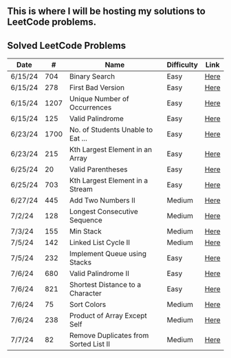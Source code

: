 ## This is where I will be hosting my solutions to LeetCode problems. 

## Solved LeetCode Problems

| Date    | #   | Name                                  | Difficulty | Link                                                                                      |
| ------- | --- | ------------------------------------- | ---------- | ----------------------------------------------------------------------------------------- |
| 6/15/24 | 704 | Binary Search                         | Easy       | [Here](https://leetcode.com/problems/binary-search/description/)                          |
| 6/15/24 | 278 | First Bad Version                     | Easy       | [Here](https://leetcode.com/problems/first-bad-version/description/)                      |
| 6/15/24 | 1207| Unique Number of Occurrences          | Easy       | [Here](https://leetcode.com/problems/unique-number-of-occurrences/description/)           |
| 6/15/24 | 125 | Valid Palindrome                      | Easy       | [Here](https://leetcode.com/problems/valid-palindrome/description/)                       |
| 6/23/24 | 1700| No. of Students Unable to Eat ...     | Easy       | [Here](https://leetcode.com/problems/number-of-students-unable-to-eat-lunch/description/) |
| 6/23/24 | 215 | Kth Largest Element in an Array       | Easy       | [Here](https://leetcode.com/problems/kth-largest-element-in-an-array/description/)        |
| 6/25/24 | 20  | Valid Parentheses                     | Easy       | [Here](https://leetcode.com/problems/valid-parentheses/description/)                      |
| 6/25/24 | 703 | Kth Largest Element in a Stream       | Easy       | [Here](https://leetcode.com/problems/kth-largest-element-in-a-stream/description/)        |
| 6/27/24 | 445 | Add Two Numbers II                    | Medium     | [Here](https://leetcode.com/problems/add-two-numbers-ii/description/)                     |
| 7/2/24  | 128 | Longest Consecutive Sequence          | Medium     | [Here](https://leetcode.com/problems/longest-consecutive-sequence/description/)           |
| 7/3/24  | 155 | Min Stack                             | Medium     | [Here](https://leetcode.com/problems/min-stack/description/)                              |
| 7/5/24  | 142 | Linked List Cycle II                  | Medium     | [Here](https://leetcode.com/problems/linked-list-cycle-ii/description/)                   |
| 7/5/24  | 232 | Implement Queue using Stacks          | Easy       | [Here](https://leetcode.com/problems/implement-queue-using-stacks/description/)           |
| 7/6/24  | 680 | Valid Palindrome II                   | Easy       | [Here](https://leetcode.com/problems/valid-palindrome-ii/description/)                    |
| 7/6/24  | 821 | Shortest Distance to a Character      | Easy       | [Here](https://leetcode.com/problems/shortest-distance-to-a-character/description/)       |
| 7/6/24  | 75  | Sort Colors                           | Medium     | [Here](https://leetcode.com/problems/sort-colors/description/)                            |
| 7/6/24  | 238 | Product of Array Except Self          | Medium     | [Here](https://leetcode.com/problems/product-of-array-except-self/description/)           |
| 7/7/24  | 82  | Remove Duplicates from Sorted List II | Medium     | [Here](https://leetcode.com/problems/remove-duplicates-from-sorted-list-ii/description/)  |